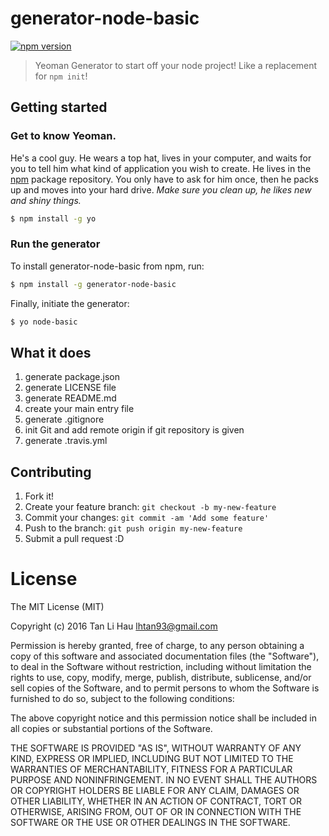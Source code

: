 # generator-node-basic

[![npm version](https://badge.fury.io/js/generator-node-basic.svg)](https://badge.fury.io/js/generator-node-basic)

> Yeoman Generator to start off your node project! Like a replacement for `npm init`!

## Getting started

### Get to know Yeoman.

He's a cool guy. He wears a top hat, lives in your computer, and waits for you to tell him what kind of application you wish to create. He lives in the [npm](https://npmjs.org) package repository. You only have to ask for him once, then he packs up and moves into your hard drive. *Make sure you clean up, he likes new and shiny things.*

```bash
$ npm install -g yo
```

### Run the generator

To install generator-node-basic from npm, run:

```bash
$ npm install -g generator-node-basic
```

Finally, initiate the generator:

```bash
$ yo node-basic
```

## What it does
1. generate package.json
2. generate LICENSE file
3. generate README.md
4. create your main entry file
5. generate .gitignore
6. init Git and add remote origin if git repository is given
7. generate .travis.yml

## Contributing

1. Fork it!
2. Create your feature branch: `git checkout -b my-new-feature`
3. Commit your changes: `git commit -am 'Add some feature'`
4. Push to the branch: `git push origin my-new-feature`
5. Submit a pull request :D

# License

The MIT License (MIT)

Copyright (c) 2016 Tan Li Hau <lhtan93@gmail.com>

Permission is hereby granted, free of charge, to any person obtaining a copy
of this software and associated documentation files (the "Software"), to deal
in the Software without restriction, including without limitation the rights
to use, copy, modify, merge, publish, distribute, sublicense, and/or sell
copies of the Software, and to permit persons to whom the Software is
furnished to do so, subject to the following conditions:

The above copyright notice and this permission notice shall be included in all
copies or substantial portions of the Software.

THE SOFTWARE IS PROVIDED "AS IS", WITHOUT WARRANTY OF ANY KIND, EXPRESS OR
IMPLIED, INCLUDING BUT NOT LIMITED TO THE WARRANTIES OF MERCHANTABILITY,
FITNESS FOR A PARTICULAR PURPOSE AND NONINFRINGEMENT. IN NO EVENT SHALL THE
AUTHORS OR COPYRIGHT HOLDERS BE LIABLE FOR ANY CLAIM, DAMAGES OR OTHER
LIABILITY, WHETHER IN AN ACTION OF CONTRACT, TORT OR OTHERWISE, ARISING FROM,
OUT OF OR IN CONNECTION WITH THE SOFTWARE OR THE USE OR OTHER DEALINGS IN THE
SOFTWARE.
